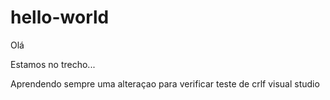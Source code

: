 ﻿# hello-world
Olá

Estamos no trecho...

Aprendendo sempre
uma alteraçao para verificar
teste de crlf
visual studio

